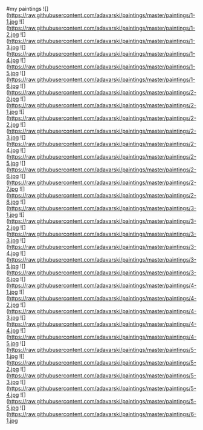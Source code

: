 
#my paintings
![](https://raw.githubusercontent.com/adavarski/paintings/master/paintings/1-1.jpg
![](https://raw.githubusercontent.com/adavarski/paintings/master/paintings/1-2.jpg
![](https://raw.githubusercontent.com/adavarski/paintings/master/paintings/1-3.jpg
![](https://raw.githubusercontent.com/adavarski/paintings/master/paintings/1-4.jpg
![](https://raw.githubusercontent.com/adavarski/paintings/master/paintings/1-5.jpg
![](https://raw.githubusercontent.com/adavarski/paintings/master/paintings/1-6.jpg
![](https://raw.githubusercontent.com/adavarski/paintings/master/paintings/2-0.jpg
![](https://raw.githubusercontent.com/adavarski/paintings/master/paintings/2-1.jpg
![](https://raw.githubusercontent.com/adavarski/paintings/master/paintings/2-2.jpg
![](https://raw.githubusercontent.com/adavarski/paintings/master/paintings/2-3.jpg
![](https://raw.githubusercontent.com/adavarski/paintings/master/paintings/2-4.jpg
![](https://raw.githubusercontent.com/adavarski/paintings/master/paintings/2-5.jpg
![](https://raw.githubusercontent.com/adavarski/paintings/master/paintings/2-6.jpg
![](https://raw.githubusercontent.com/adavarski/paintings/master/paintings/2-7.jpg
![](https://raw.githubusercontent.com/adavarski/paintings/master/paintings/2-8.jpg
![](https://raw.githubusercontent.com/adavarski/paintings/master/paintings/3-1.jpg
![](https://raw.githubusercontent.com/adavarski/paintings/master/paintings/3-2.jpg
![](https://raw.githubusercontent.com/adavarski/paintings/master/paintings/3-3.jpg
![](https://raw.githubusercontent.com/adavarski/paintings/master/paintings/3-4.jpg
![](https://raw.githubusercontent.com/adavarski/paintings/master/paintings/3-5.jpg
![](https://raw.githubusercontent.com/adavarski/paintings/master/paintings/3-6.jpg
![](https://raw.githubusercontent.com/adavarski/paintings/master/paintings/4-1.jpg
![](https://raw.githubusercontent.com/adavarski/paintings/master/paintings/4-2.jpg
![](https://raw.githubusercontent.com/adavarski/paintings/master/paintings/4-3.jpg
![](https://raw.githubusercontent.com/adavarski/paintings/master/paintings/4-4.jpg
![](https://raw.githubusercontent.com/adavarski/paintings/master/paintings/4-5.jpg
![](https://raw.githubusercontent.com/adavarski/paintings/master/paintings/5-1.jpg
![](https://raw.githubusercontent.com/adavarski/paintings/master/paintings/5-2.jpg
![](https://raw.githubusercontent.com/adavarski/paintings/master/paintings/5-3.jpg
![](https://raw.githubusercontent.com/adavarski/paintings/master/paintings/5-4.jpg
![](https://raw.githubusercontent.com/adavarski/paintings/master/paintings/5-5.jpg
![](https://raw.githubusercontent.com/adavarski/paintings/master/paintings/6-1.jpg
